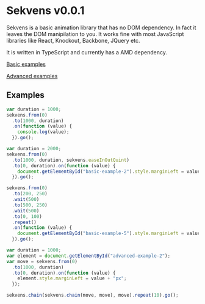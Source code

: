 # Sekvens v0.0.1
Sekvens is a basic animation library that has no DOM dependency. In fact it leaves the DOM manipilation to you. It works fine with most JavaScript libraries like React, Knockout, Backbone, JQuery etc.

It is written in TypeScript and currently has a AMD dependency.

[Basic examples ](http://riax.se/sekvens/basic.html)

[Advanced examples ](http://riax.se/sekvens/advanced.html)

## Examples
```javascript
var duration = 1000;
sekvens.from(0)
  .to(1000, duration)
  .on(function (value) {
    console.log(value);
  }).go();
```

```javascript
var duration = 2000;
sekvens.from(0)
  .to(1000, duration, sekvens.easeInOutQuint)
  .to(0, duration).on(function (value) {
    document.getElementById("basic-example-2").style.marginLeft = value + "px";
  }).go();
```

```javascript
sekvens.from(0)
  .to(200, 250)
  .wait(500)
  .to(500, 250)
  .wait(500)
  .to(0, 100)
  .repeat()
  .on(function (value) {
    document.getElementById("basic-example-5").style.marginLeft = value + "px";
  }).go();
```
```javascript
var duration = 1000;
var element = document.getElementById("advanced-example-2");
var move = sekvens.from(0)
  .to(1000, duration)
  .to(0, duration).on(function (value) {
    element.style.marginLeft = value + "px";
  });

sekvens.chain(sekvens.chain(move, move), move).repeat(10).go();
```
